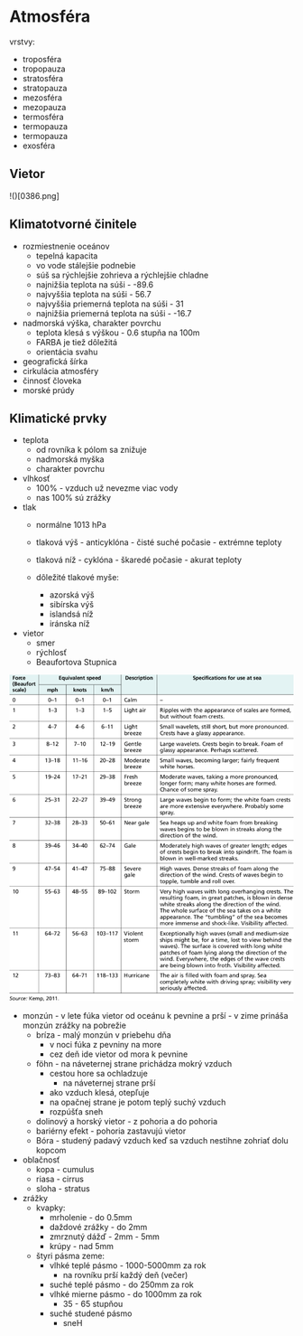 # Atmosféra

vrstvy:
 - troposféra
 - tropopauza
 - stratosféra
 - stratopauza
 - mezosféra
 - mezopauza
 - termosféra
 - termopauza
 - termopauza
 - exosféra

## Vietor

!()[0386.png]

## Klimatotvorné činitele

 - rozmiestnenie oceánov
   - tepelná kapacita
   - vo vode stálejšie podnebie
   - súš sa rýchlejšie zohrieva a rýchlejšie chladne
   - najnižšia teplota na súši - -89.6
   - najvyššia teplota na súši - 56.7
   - najvyššia priemerná teplota na súši - 31
   - najnižšia priemerná teplota na súši - -16.7
 - nadmorská výška, charakter povrchu
   - teplota klesá s výškou - 0.6 stupňa na 100m
   - FARBA je tiež dôležitá
   - orientácia svahu
 - geografická šírka
 - cirkulácia atmosféry
 - činnosť človeka
 - morské prúdy

## Klimatické prvky
 - teplota
   - od rovníka k pólom sa znižuje
   - nadmorská myška
   - charakter povrchu
 - vlhkosť
   - 100% - vzduch už nevezme viac vody
   - nas 100% sú zrážky
 - tlak
   - normálne 1013 hPa
   - tlaková výš - anticyklóna - čisté suché počasie - extrémne teploty
   - tlaková níž - cyklóna - škaredé počasie - akurat teploty

   - dôležité tlakové myše:
     - azorská výš
     - sibírska výš
     - islandsá níž
     - iránska níž
 - vietor
   - smer
   - rýchlosť
   - Beaufortova Stupnica

![Beaufortova stupnica](beaufortova-stupnica.png)

- monzún
      - v lete fúka vietor od oceánu k pevnine a prší
      - v zime prináša monzún zrážky na pobrežie
   - bríza - malý monzún v priebehu dňa
      - v noci fúka z pevniny na more
      - cez deň ide vietor od mora k pevnine
   - föhn - na náveternej strane prichádza mokrý vzduch
      - cestou hore sa ochladzuje
         - na náveternej strane prší
      - ako vzduch klesá, otepľuje
      - na opačnej strane je potom teplý suchý vzduch
      - rozpúšťa sneh
   - dolinový a horský vietor - z pohoria a do pohoria
   - bariérny efekt - pohoria zastavujú vietor
   - Bóra - studený padavý vzduch keď sa vzduch nestihne zohriať dolu kopcom
 - oblačnosť
   - kopa - cumulus
   - riasa - cirrus
   - sloha - stratus
 - zrážky
   - kvapky:
     - mrholenie - do 0.5mm
     - daždové zrážky - do 2mm
     - zmrznutý dážď - 2mm - 5mm
     - krúpy - nad 5mm
   - štyri pásma zeme:
     - vlhké teplé pásmo - 1000-5000mm za rok
       - na rovníku prší každý deň (večer)
     - suché teplé pásmo - do 250mm za rok
     - vlhké mierne pásmo - do 1000mm za rok
       - 35 - 65 stupňou
     - suché studené pásmo
       - sneH